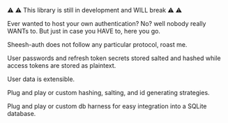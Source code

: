 :warning: :warning: This library is still in development and WILL break :warning: :warning:

Ever wanted to host your own authentication? No? well nobody really WANTs to. But just in case you HAVE to, here you go.

Sheesh-auth does not follow any particular protocol, roast me.

User passwords and refresh token secrets stored salted and hashed while access tokens are stored as plaintext.

User data is extensible.

Plug and play or custom hashing, salting, and id generating strategies.

Plug and play or custom db harness for easy integration into a SQLite database.
